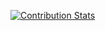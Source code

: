[![Contribution Stats](https://github-contribution-stats.vercel.app/api/?username=SorerBOT)](https://github.com/LordDashMe/github-contribution-stats/)
